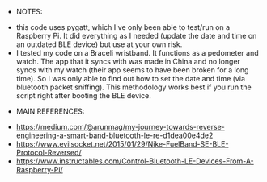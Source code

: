 - NOTES:
* this code uses pygatt, which I've only been able to test/run on a Raspberry Pi. It did everything as I needed (update the date and time on an outdated BLE device) but use at your own risk.
* I tested my code on a Braceli wristband. It functions as a pedometer and watch. The app that it syncs with was made in China and no longer syncs with my watch (their app seems to have been broken for a long time). So I was only able to find out how to set the date and time (via bluetooth packet sniffing). This methodology works best if you run the script right after booting the BLE device.

- MAIN REFERENCES:
* https://medium.com/@arunmag/my-journey-towards-reverse-engineering-a-smart-band-bluetooth-le-re-d1dea00e4de2
* https://www.evilsocket.net/2015/01/29/Nike-FuelBand-SE-BLE-Protocol-Reversed/
* https://www.instructables.com/Control-Bluetooth-LE-Devices-From-A-Raspberry-Pi/